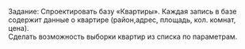 Задание:
Спроектировать базу «Квартиры». Каждая запись в базе содержит данные о квартире
(район,адрес, площадь, кол. комнат, цена). <br>
Сделать возможность выборки квартир из списка по параметрам.
